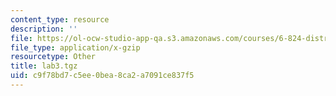 ```yaml
---
content_type: resource
description: ''
file: https://ol-ocw-studio-app-qa.s3.amazonaws.com/courses/6-824-distributed-computer-systems-engineering-spring-2006/c9f78bd7c5ee0bea8ca2a7091ce837f5_lab3.tgz
file_type: application/x-gzip
resourcetype: Other
title: lab3.tgz
uid: c9f78bd7-c5ee-0bea-8ca2-a7091ce837f5
---
```

